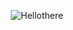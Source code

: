 
<p align="center">
    <img src="https://user-images.githubusercontent.com/62879859/190505462-8aab3862-0133-4236-b718-a36f4a719e6d.gif" alt="Hellothere">
</p>

<br />




